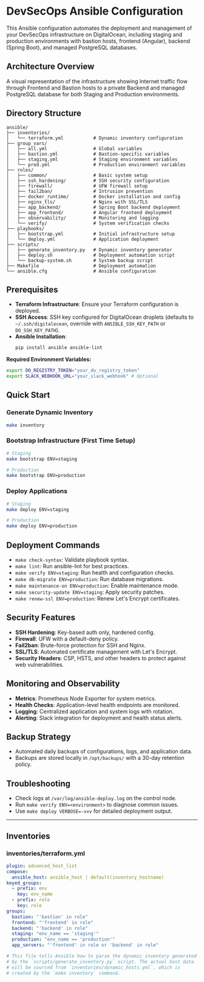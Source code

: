 # DevSecOps Ansible Configuration

This Ansible configuration automates the deployment and management of your DevSecOps infrastructure on DigitalOcean, including staging and production environments with bastion hosts, frontend (Angular), backend (Spring Boot), and managed PostgreSQL databases.

## Architecture Overview

A visual representation of the infrastructure showing Internet traffic flow through Frontend and Bastion hosts to a private Backend and managed PostgreSQL database for both Staging and Production environments.

## Directory Structure

```
ansible/
├── inventories/
│   └── terraform.yml           # Dynamic inventory configuration
├── group_vars/
│   ├── all.yml                 # Global variables
│   ├── bastion.yml             # Bastion-specific variables
│   ├── staging.yml             # Staging environment variables
│   └── prod.yml                # Production environment variables
├── roles/
│   ├── common/                 # Basic system setup
│   ├── ssh_hardening/          # SSH security configuration
│   ├── firewall/               # UFW firewall setup
│   ├── fail2ban/               # Intrusion prevention
│   ├── docker_runtime/         # Docker installation and config
│   ├── nginx_tls/              # Nginx with SSL/TLS
│   ├── app_backend/            # Spring Boot backend deployment
│   ├── app_frontend/           # Angular frontend deployment
│   ├── observability/          # Monitoring and logging
│   └── verify/                 # System verification checks
├── playbooks/
│   ├── bootstrap.yml           # Initial infrastructure setup
│   └── deploy.yml              # Application deployment
├── scripts/
│   ├── generate_inventory.py   # Dynamic inventory generator
│   ├── deploy.sh               # Deployment automation script
│   └── backup-system.sh        # System backup script
├── Makefile                    # Deployment automation
└── ansible.cfg                 # Ansible configuration
```

## Prerequisites

- **Terraform Infrastructure**: Ensure your Terraform configuration is deployed.
- **SSH Access**: SSH key configured for DigitalOcean droplets (defaults to
  `~/.ssh/digitalocean`, override with `ANSIBLE_SSH_KEY_PATH` or
  `DO_SSH_KEY_PATH`).
- **Ansible Installation**:
  ```bash
  pip install ansible ansible-lint
  ```

**Required Environment Variables:**

```bash
export DO_REGISTRY_TOKEN="your_do_registry_token"
export SLACK_WEBHOOK_URL="your_slack_webhook" # Optional
```

## Quick Start

### Generate Dynamic Inventory

```bash
make inventory
```

### Bootstrap Infrastructure (First Time Setup)

```bash
# Staging
make bootstrap ENV=staging

# Production
make bootstrap ENV=production
```

### Deploy Applications

```bash
# Staging
make deploy ENV=staging

# Production
make deploy ENV=production
```

## Deployment Commands

- `make check-syntax`: Validate playbook syntax.
- `make lint`: Run ansible-lint for best practices.
- `make verify ENV=staging`: Run health and configuration checks.
- `make db-migrate ENV=production`: Run database migrations.
- `make maintenance-on ENV=production`: Enable maintenance mode.
- `make security-update ENV=staging`: Apply security patches.
- `make renew-ssl ENV=production`: Renew Let's Encrypt certificates.

## Security Features

- **SSH Hardening**: Key-based auth only, hardened config.
- **Firewall**: UFW with a default-deny policy.
- **Fail2ban**: Brute-force protection for SSH and Nginx.
- **SSL/TLS**: Automated certificate management with Let's Encrypt.
- **Security Headers**: CSP, HSTS, and other headers to protect against web vulnerabilities.

## Monitoring and Observability

- **Metrics**: Prometheus Node Exporter for system metrics.
- **Health Checks**: Application-level health endpoints are monitored.
- **Logging**: Centralized application and system logs with rotation.
- **Alerting**: Slack integration for deployment and health status alerts.

## Backup Strategy

- Automated daily backups of configurations, logs, and application data.
- Backups are stored locally in `/opt/backups/` with a 30-day retention policy.

## Troubleshooting

- Check logs at `/var/log/ansible-deploy.log` on the control node.
- Run `make verify ENV=<environment>` to diagnose common issues.
- Use `make deploy VERBOSE=-vvv` for detailed deployment output.

---

## Inventories

### inventories/terraform.yml

```yaml
plugin: advanced_host_list
compose:
  ansible_host: ansible_host | default(inventory_hostname)
keyed_groups:
  - prefix: env
    key: env_name
  - prefix: role
    key: role
groups:
  bastion: "'bastion' in role"
  frontend: "'frontend' in role"
  backend: "'backend' in role"
  staging: "env_name == 'staging'"
  production: "env_name == 'production'"
  app_servers: "'frontend' in role or 'backend' in role"

# This file tells Ansible how to parse the dynamic inventory generated
# by the `scripts/generate_inventory.py` script. The actual host data
# will be sourced from `inventories/dynamic_hosts.yml`, which is
# created by the `make inventory` command.
```